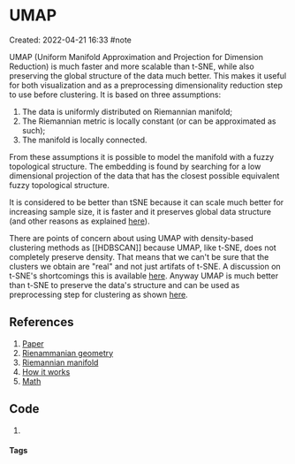 # UMAP
Created: 2022-04-21 16:33
#note

UMAP (Uniform Manifold Approximation and Projection for Dimension Reduction) is much faster and more scalable than t-SNE, while also preserving the global structure of the data much better. This makes it useful for both visualization and as a preprocessing dimensionality reduction step to use before clustering.
It is based on three assumptions:
1.  The data is uniformly distributed on Riemannian manifold;
2.  The Riemannian metric is locally constant (or can be approximated as such);
3.  The manifold is locally connected.

From these assumptions it is possible to model the manifold with a fuzzy topological structure. The embedding is found by searching for a low dimensional projection of the data that has the closest possible equivalent fuzzy topological structure.

It is considered to be better than tSNE because it can scale much better for increasing sample size, it is faster and it preserves global data structure (and other reasons as explained [here](https://towardsdatascience.com/how-exactly-umap-works-13e3040e1668)).

There are points of concern about using UMAP with density-based clustering methods as [[HDBSCAN]] because UMAP, like t-SNE, does not completely preserve density. That means that we can't be sure that the clusters we obtain are "real" and not just artifats of t-SNE. A discussion on t-SNE's shortcomings this is available [here](https://stats.stackexchange.com/questions/263539/clustering-on-the-output-of-t-sne). Anyway UMAP is much better than t-SNE to preserve the data's structure and can be used as preprocessing step for clustering as shown [here](https://umap-learn.readthedocs.io/en/latest/clustering.html).

## References
1. [Paper](https://arxiv.org/pdf/1802.03426.pdf)
2. [Rienammanian geometry](https://en.wikipedia.org/wiki/Riemannian_geometry)
3. [Riemannian manifold](https://en.wikipedia.org/wiki/Riemannian_manifold)
4. [How it works](https://umap-learn.readthedocs.io/en/latest/how_umap_works.html)
5. [Math](https://towardsdatascience.com/how-exactly-umap-works-13e3040e1668)

## Code
1. 

#### Tags